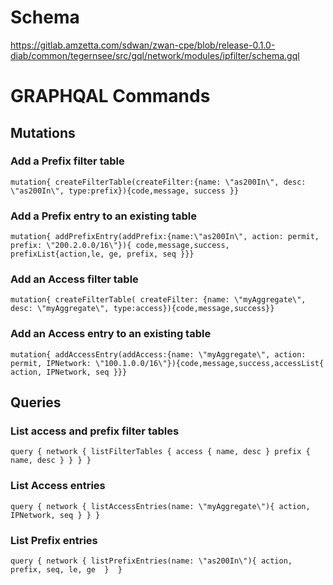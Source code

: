 # Schema

https://gitlab.amzetta.com/sdwan/zwan-cpe/blob/release-0.1.0-diab/common/tegernsee/src/gql/network/modules/ipfilter/schema.gql

# GRAPHQAL  Commands

## Mutations

### Add a Prefix filter table

```
mutation{ createFilterTable(createFilter:{name: \"as200In\", desc: \"as200In\", type:prefix}){code,message, success }}
```

### Add a Prefix entry to an existing table

```
mutation{ addPrefixEntry(addPrefix:{name:\"as200In\", action: permit, prefix: \"200.2.0.0/16\"}){ code,message,success, prefixList{action,le, ge, prefix, seq }}}
```

### Add an Access filter table

```
mutation{ createFilterTable( createFilter: {name: \"myAggregate\", desc: \"myAggregate\", type:access}){code,message,success}}
```
### Add an Access entry to an existing table

```
mutation{ addAccessEntry(addAccess:{name: \"myAggregate\", action: permit, IPNetwork: \"100.1.0.0/16\"}){code,message,success,accessList{ action, IPNetwork, seq }}}
```

## Queries

### List access and prefix filter tables

```
query { network { listFilterTables { access { name, desc } prefix { name, desc } } } }
```

### List Access entries

```
query { network { listAccessEntries(name: \"myAggregate\"){ action, IPNetwork, seq } } }
```

### List Prefix entries

```
query { network { listPrefixEntries(name: \"as200In\"){ action, prefix, seq, le, ge  }  }
```